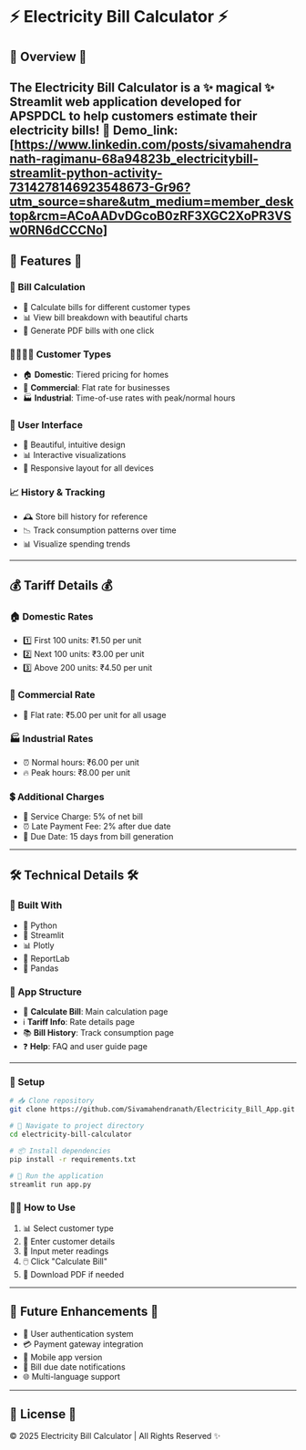 # ⚡️ Electricity Bill Calculator ⚡️

## 🌟 Overview 🌟
The Electricity Bill Calculator is a ✨ magical ✨ Streamlit web application developed for APSPDCL to help customers estimate their electricity bills! 💸
Demo_link: [https://www.linkedin.com/posts/sivamahendranath-ragimanu-68a94823b_electricitybill-streamlit-python-activity-7314278146923548673-Gr96?utm_source=share&utm_medium=member_desktop&rcm=ACoAADvDGcoB0zRF3XGC2XoPR3VSw0RN6dCCCNo]
---

## 🚀 Features 🚀

### 🧮 Bill Calculation
- 🔢 Calculate bills for different customer types
- 📊 View bill breakdown with beautiful charts
- 📑 Generate PDF bills with one click

### 👨‍👩‍👧‍👦 Customer Types
- 🏠 **Domestic**: Tiered pricing for homes
- 🏢 **Commercial**: Flat rate for businesses
- 🏭 **Industrial**: Time-of-use rates with peak/normal hours

### 📱 User Interface
- 🎨 Beautiful, intuitive design
- 📊 Interactive visualizations
- 📱 Responsive layout for all devices

### 📈 History & Tracking
- 🕰️ Store bill history for reference
- 📉 Track consumption patterns over time
- 📊 Visualize spending trends

---

## 💰 Tariff Details 💰

### 🏠 Domestic Rates
- 1️⃣ First 100 units: ₹1.50 per unit
- 2️⃣ Next 100 units: ₹3.00 per unit
- 3️⃣ Above 200 units: ₹4.50 per unit

### 🏢 Commercial Rate
- 💼 Flat rate: ₹5.00 per unit for all usage

### 🏭 Industrial Rates
- ⏰ Normal hours: ₹6.00 per unit
- 🔥 Peak hours: ₹8.00 per unit

### 💲 Additional Charges
- 🔧 Service Charge: 5% of net bill
- ⏰ Late Payment Fee: 2% after due date
- 📅 Due Date: 15 days from bill generation

---

## 🛠️ Technical Details 🛠️

### 🔧 Built With
- 🐍 Python
- 🌊 Streamlit
- 📊 Plotly
- 📄 ReportLab
- 🐼 Pandas

### 📂 App Structure
- 🧮 **Calculate Bill**: Main calculation page
- ℹ️ **Tariff Info**: Rate details page
- 📚 **Bill History**: Track consumption page
- ❓ **Help**: FAQ and user guide page

---

### 🔧 Setup
```bash
# 📥 Clone repository
git clone https://github.com/Sivamahendranath/Electricity_Bill_App.git

# 📁 Navigate to project directory
cd electricity-bill-calculator

# 📦 Install dependencies
pip install -r requirements.txt

# 🚀 Run the application
streamlit run app.py
```

### 👨‍💻 How to Use
1. 📊 Select customer type
2. 📝 Enter customer details
3. 🔢 Input meter readings
4. 🖱️ Click "Calculate Bill"
5. 📄 Download PDF if needed

---

## 🔮 Future Enhancements 🔮
- 🔐 User authentication system
- 💳 Payment gateway integration
- 📱 Mobile app version
- 🔔 Bill due date notifications
- 🌐 Multi-language support

---


## 📝 License 📝
© 2025 Electricity Bill Calculator | All Rights Reserved ✨
